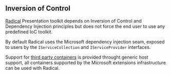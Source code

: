 ## Inversion of Control

[Radical](https://github.com/RadicalFx/radical) Presentation toolkit depends on Inversion of Control and Dependency Injection principles but does not force the end user to use any predefined IoC toolkit.

By default Radical uses the Microsoft dependency injection seam, exposed to users by the `IServiceCollection` and `IServiceProvider` interfaces.

Support for [third party containers](third-party.md) is provided throught generic host support, all containers supported by the Microsoft extensions infrastructure can be used with Radical. 
